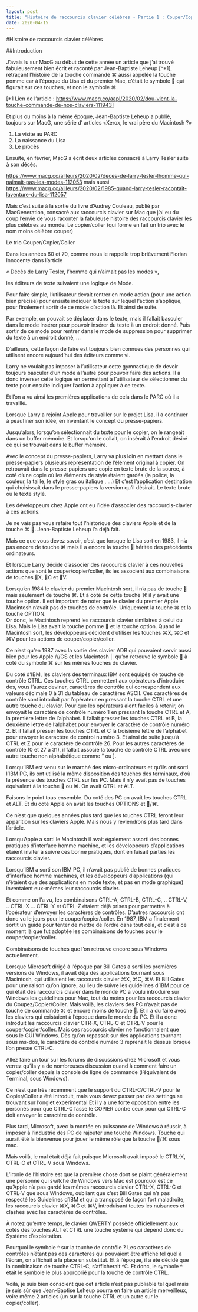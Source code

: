 ```yaml
---
layout: post
title: "Histoire de raccourcis clavier célèbres - Partie 1 : Couper/Copier/Coller"
date: 2020-04-15
---
```


#Histoire de raccourcis clavier célèbres

##Introduction

J’avais lu sur MacG au début de cette année un article que j’ai trouvé fabuleusement bien écrit et raconté par Jean-Baptiste Leheup [^*1], retraçant l’histoire de la touche commande ⌘ aussi appelée la touche pomme car à l’époque du Lisa et du premier Mac, c’était le symbole  qui figurait sur ces touches, et non le symbole ⌘.

[*1 Lien de l’article : https://www.macg.co/aapl/2020/02/dou-vient-la-touche-commande-de-nos-claviers-111943]

Et plus ou moins à la même époque, Jean-Baptiste Leheup a publié, toujours sur MacG, une série d’ articles «Xerox, le vrai père du Macintosh ?»
1. La visite au PARC
2. La naissance du Lisa
3. Le procès

Ensuite, en février, MacG a écrit deux articles consacré à Larry Tesler suite à son décès.

https://www.macg.co/ailleurs/2020/02/deces-de-larry-tesler-lhomme-qui-naimait-pas-les-modes-112053
mais aussi 
https://www.macg.co/ailleurs/2020/02/1985-quand-larry-tesler-racontait-laventure-du-lisa-112057


Mais c’est suite à la sortie du livre d’Audrey Couleau, publié par MacGeneration, consacré aux raccourcis clavier sur Mac que j’ai eu du coup l’envie de vous raconter la fabuleuse histoire des raccourcis clavier les plus célèbres au monde.
Le copier/coller (qui forme en fait un trio avec le nom moins célèbre couper)

Le trio Couper/Copier/Coller


Dans les années 60 et 70, comme nous le rappelle trop  brièvement Florian Innocente dans l’article

« Décès de Larry Tesler, l’homme qui n’aimait pas les modes », 

les éditeurs de texte suivaient une logique de Mode.

Pour faire simple, l’utilisateur devait rentrer en mode action (pour une action bien précise) pour ensuite indiquer le texte sur lequel l’action s’applique, pour finalement sortir de ce mode d’action là.
Et ainsi de suite.

Par exemple, on pouvait se déplacer dans le texte, mais il fallait basculer dans le mode Insérer pour pouvoir insérer du texte à un endroit donné. Puis sortir de ce mode pour rentrer dans le mode de suppression pour supprimer du texte à un endroit donné, ...

D’ailleurs, cette façon de faire est toujours bien connues des personnes qui utilisent encore aujourd’hui des éditeurs comme vi.

Larry ne voulait pas imposer à l’utilisateur cette gymnastique de devoir toujours basculer d’un mode à l’autre pour pouvoir faire des actions. Il a donc inverser cette logique en permettant à l’utilisateur de sélectionner du texte pour ensuite indiquer l’action à appliquer à ce texte.

Et l’on a vu ainsi les premières applications de cela dans le PARC où il a travaillé.

Lorsque Larry a rejoint Apple pour travailler sur le projet Lisa, il a continuer à peaufiner son idée, en inventant le concept du presse-papiers.

Jusqu’alors, lorsqu’on sélectionnait du texte pour le copier, on le rangeait dans un buffer mémoire. Et lorsqu’on le collait, on insérait à l’endroit désiré ce qui se trouvait dans le buffer mémoire.

Avec le concept du presse-papiers, Larry va plus loin en mettant dans le presse-papiers plusieurs représentation de l’élément original à copier. On retrouvait dans le presse-papiers une copie en texte brute de la source, à coté d’une copie où les éléments de style étaient gardés (la police, la couleur, la taille, le style gras ou italique , …)
Et c’est l’application destination qui choisissait dans le presse-papiers la version qu’il désirait. Le texte brute ou le texte stylé.

Les développeurs chez Apple ont eu l’idée d’associer des raccourcis-clavier à ces actions.

Je ne vais pas vous refaire tout l’historique des claviers Apple et de la touche ⌘ .
Jean-Baptiste Leheup l’a déjà fait.

Mais ce que vous devez savoir, c’est que lorsque le Lisa sort en 1983, il n’a pas encore de touche ⌘ mais il a encore la touche  héritée des précédents ordinateurs.

Et lorsque Larry décide d’associer des raccourcis clavier à ces nouvelles actions que sont le couper/copier/coller, ils les associent aux combinaisons de touches X, C et V.

Lorsqu’en 1984 le clavier du premier Macintosh sort, il n’a pas de touche  mais seulement de touche ⌘.
Et à coté de cette touche ⌘ il y avait une touche option.
Il est important de noter que le clavier du premier Apple Macintosh n’avait pas de touches de contrôle. Uniquement la touche ⌘ et la touche OPTION.  
Or donc, le Macintosh reprend les raccourcis clavier similaires à celui du Lisa.
Mais le Lisa avait la touche pomme  et la touche option.
Quand le Macintosh sort, les développeurs décident d’utiliser les touches ⌘X, ⌘C et ⌘V pour les actions de couper/copier/coller.

Ce n’est qu’en 1987 avec la sortie des clavier ADB qui pouvaient servir aussi bien pour les Apple ///GS et les Macintosh || qu’on retrouve le symbole  à coté du symbole ⌘ sur les mêmes touches du clavier.

Du coté d’IBM, les claviers des terminaux IBM sont équipés de touche de contrôle CTRL. Ces touches CTRL permettent aux opérateurs d’introduire des, vous l’aurez deviner, caractères de contrôle qui correspondent aux valeurs décimale 0 à 31 du tableau de caractères ASCII.
Ces caractères de contrôle sont introduit par l’opérateur en pressant la touche CTRL et une autre touche du clavier.
Pour que les opérateurs aient faciles à retenir, on envoyait le caractère de contrôle numéro 1 en pressant la touche CTRL et A, la première lettre de l’alphabet. 
Il fallait presser les touches CTRL et B, la deuxième lettre de l’alphabet pour envoyer le caractère de contrôle numéro 2.
Et il fallait presser les touches CTRL et C la troisième lettre de l’alphabet pour envoyer le caractère de control numéro 3.
Et ainsi de suite jusqu’à CTRL et Z pour le caractère de contrôle 26.
Pour les autres caractères de contrôle (0 et 27 à 31), il fallait associé la touche de contrôle CTRL avec une autre touche non alphabétique comme “ ou ].

Lorsqu’IBM est venu sur le marché des micro-ordinateurs et qu’ils ont sorti l’IBM PC, ils ont utilisé la même disposition des touches des terminaux, d’où la présence des touches CTRL sur les PC. Mais il n’y avait pas de touches équivalent à la touche  ou ⌘. On avait CTRL et ALT.

Faisons le point tous ensemble.
Du coté des PC on avait les touches CTRL et ALT.
Et du coté Apple on avait les touches OPTIONS et /⌘.


Ce n’est que quelques années plus tard que les touches CTRL feront leur apparition sur les claviers Apple. Mais nous y reviendrons plus tard dans l’article.

Lorsqu’Apple a sorti le Macintosh il avait également assorti des bonnes pratiques d’interface homme machine, et les développeurs d’applications étaient inviter à suivre ces bonne pratiques, dont en faisait parties les raccourcis clavier.

Lorsqu’IBM a sorti son IBM PC, il n’avait pas publié de bonnes pratiques d’interface homme machines, et les développeurs d’applications (qui n’étaient que des applications en mode texte, et pas en mode graphique) inventaient eux-mêmes leur raccourcis clavier.

Et comme on l’a vu, les combinaisons CTRL-A, CTRL-B, CTRL-C, .. CTRL-V, .. CTRL-X … CTRL-Y et CTRL-Z étaient déjà prises pour permettre à l’opérateur d’envoyer les caractères de contrôles. 
D’autres raccourcis ont donc vu le jours pour le couper/copier/coller. 
En 1987, IBM a finalement sortit un guide pour tenter de mettre de l’ordre dans tout cela, et c’est a ce moment là que fut adoptée les combinaisons de touches pour le couper/copier/coller.

Combinaisons de touches que l’on retrouve encore sous Windows actuellement.

Lorsque Microsoft dirigé à l’époque par Bill Gates a sorti les premières versions de Windows, il avait déjà des applications tournant sous Macintosh, qui utilisaient les raccourcis clavier ⌘X, ⌘C, ⌘V.
Et Bill Gates pour une raison qu’on ignore, au lieu de suivre les guidelines d’IBM pour ce qui était des raccourcis clavier dans le monde PC a voulu introduire sur Windows  les guidelines pour Mac, tout du moins pour les raccourcis clavier du Coupez/Copier/Coller. 
Mais voilà, les claviers des PC n’avait pas de touche de commande ⌘ et encore moins de touche .
Et il a du faire avec les claviers qui existaient à l’époque dans le monde du PC. Et il a donc introduit les raccourcis clavier CTR-X, CTRL-C et CTRL-V pour le couper/copier/coller.
Mais ces raccourcis clavier ne fonctionnaient que sous le GUI Windows. Dès qu’on repassait sur des applications tournant sous ms-dos, le caractère de contrôle numéro 3 reprenait le dessus lorsque l’on presse CTRL-C.

Allez faire un tour sur les forums de discussions chez Microsoft et vous verrez qu’ils y a de nombreuses discussion quand à comment faire un copier/coller depuis la console de ligne de commande (l’équivalent de Terminal, sous Windows).

Ce n’est que très récemment que le support du CTRL-C/CTRL-V pour le Copier/Coller a été introduit, mais vous devez passer par des settings se trouvant sur l’onglet experimental
Et il y a une forte opposition entre les personés pour que CTRL-C fasse le COPIER contre ceux pour qui CTRL-C doit envoyer le caractère de contrôle.

Plus tard, Microsoft, avec la montée en puissance de Windows à réussir, à imposer à l’industrie des PC de rajouter une touche Windows. Touche qui aurait été la bienvenue pour jouer le même rôle que la touche /⌘ sous mac.

Mais voilà, le mal était déjà fait puisque Microsoft avait imposé le CTRL-X, CTRL-C et CTRL-V sous Windows.

L’ironie de l’histoire est que la première chose dont se plaint généralement une personne qui switche de Windows vers Mac est pourquoi est ce qu’Apple n’a pas gardé les mêmes raccourcis clavier CTRL-X, CTRL-C et CTRL-V que sous Windows, oubliant que c’est Bill Gates qui n’a pas respecté les Guidelines d’IBM et qui a transposé de façon fort maladroite, les raccourcis clavier ⌘X, ⌘C et ⌘V, introduisant toutes les nuisances et clashes avec les caractères de contrôles.

À notez qu’entre temps, le clavier QWERTY possède officiellement aux cotés des touches ALT et CTRL une touche système qui dépend donc du Système d’exploitation.

Pourquoi le symbole ^ sur la touche de contrôle ?
Les caractères de contrôles n’étant pas des caractères qui pouvaient être affiché tel quel à l’écran, on affichait à la place un substitut. Et à l’époque, il a été décidé que la combinaison de touche CTRL-C, s’afficherait ^C.
Et donc, le symbole ^ était le symbole le plus approprié pour la touche de contrôle CTRL.

Voilà, je suis bien conscient que cet article n’est pas publiable tel quel mais je suis sûr que Jean-Baptise Leheup pourra en faire un article merveilleux, voire même 2 articles (un sur la touche CTRL et un autre sur le copier/coller).
